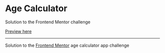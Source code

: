 # Age Calculator
Solution to the Frontend Mentor challenge

[Preview here](https://memetystic.github.io/age-calculator/)

---
Solution to the [Frontend Mentor](https://www.frontendmentor.io/) age calculator app challenge
